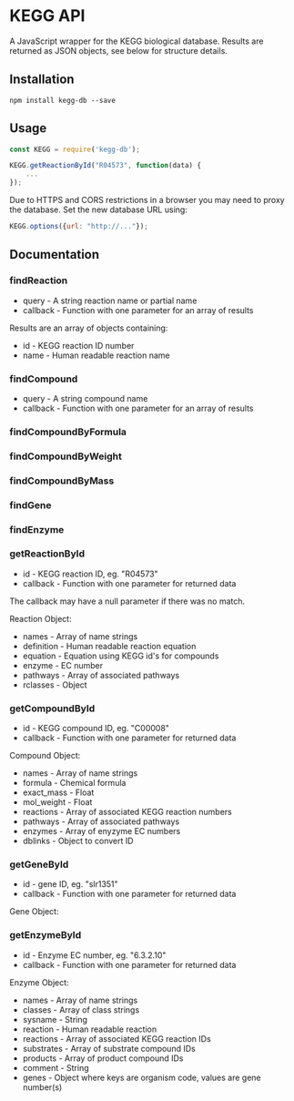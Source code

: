 # KEGG API

A JavaScript wrapper for the KEGG biological database. Results are returned as JSON objects, see below for structure details.

## Installation

```
npm install kegg-db --save
```

## Usage

```javascript
const KEGG = require('kegg-db');

KEGG.getReactionById("R04573", function(data) {
	...
});
```
Due to HTTPS and CORS restrictions in a browser you may need to proxy the database. Set the new database URL using:

```javascript
KEGG.options({url: "http://..."});
```

## Documentation

### findReaction
* query - A string reaction name or partial name
* callback - Function with one parameter for an array of results

Results are an array of objects containing:
* id - KEGG reaction ID number
* name - Human readable reaction name

### findCompound
* query - A string compound name
* callback - Function with one parameter for an array of results

### findCompoundByFormula

### findCompoundByWeight

### findCompoundByMass

### findGene

### findEnzyme

### getReactionById
* id - KEGG reaction ID, eg. "R04573"
* callback - Function with one parameter for returned data

The callback may have a null parameter if there was no match.

Reaction Object:
* names - Array of name strings
* definition - Human readable reaction equation
* equation - Equation using KEGG id's for compounds
* enzyme - EC number
* pathways - Array of associated pathways
* rclasses - Object

### getCompoundById
* id - KEGG compound ID, eg. "C00008"
* callback - Function with one parameter for returned data

Compound Object:
* names - Array of name strings
* formula - Chemical formula
* exact_mass - Float
* mol_weight - Float
* reactions - Array of associated KEGG reaction numbers
* pathways - Array of associated pathways
* enzymes - Array of enyzyme EC numbers
* dblinks - Object to convert ID

### getGeneById
* id - gene ID, eg. "slr1351"
* callback - Function with one parameter for returned data

Gene Object:


### getEnzymeById
* id - Enzyme EC number, eg. "6.3.2.10"
* callback - Function with one parameter for returned data

Enzyme Object:
* names - Array of name strings
* classes - Array of class strings
* sysname - String
* reaction - Human readable reaction
* reactions - Array of associated KEGG reaction IDs
* substrates - Array of substrate compound IDs
* products - Array of product compound IDs
* comment - String
* genes - Object where keys are organism code, values are gene number(s)


